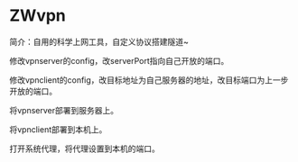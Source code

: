 # ZWvpn
简介：自用的科学上网工具，自定义协议搭建隧道~

修改vpnserver的config，改serverPort指向自己开放的端口。

修改vpnclient的config，改目标地址为自己服务器的地址，改目标端口为上一步开放的端口。

将vpnserver部署到服务器上。

将vpnclient部署到本机上。

打开系统代理，将代理设置到本机的端口。
